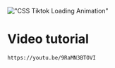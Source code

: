 !["CSS Tiktok Loading Animation"](https://user-images.githubusercontent.com/67447840/201447179-0b51dff1-e767-4eb6-8719-f593fe220ffb.gif "CSS Tiktok Loading Animation")

# Video tutorial

    https://youtu.be/9RaMN3BTOVI

